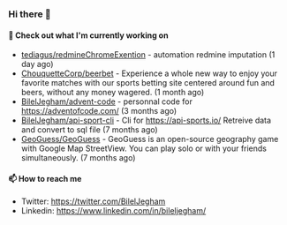 ### Hi there 👋

#### 👷 Check out what I'm currently working on

- [tediagus/redmineChromeExention](https://github.com/tediagus/redmineChromeExention) - automation redmine imputation (1 day ago)
- [ChouquetteCorp/beerbet](https://github.com/ChouquetteCorp/beerbet) - Experience a whole new way to enjoy your favorite matches with our sports betting site centered around fun and beers, without any money wagered. (1 month ago)
- [BilelJegham/advent-code](https://github.com/BilelJegham/advent-code) - personnal code for https://adventofcode.com/ (3 months ago)
- [BilelJegham/api-sport-cli](https://github.com/BilelJegham/api-sport-cli) - Cli for https://api-sports.io/ Retreive data and convert to sql file (7 months ago)
- [GeoGuess/GeoGuess](https://github.com/GeoGuess/GeoGuess) - GeoGuess is an open-source geography game with Google Map StreetView. You can play solo or with your friends simultaneously. (7 months ago)


#### 📫 How to reach me

- Twitter: https://twitter.com/BilelJegham
- Linkedin: https://www.linkedin.com/in/bileljegham/
